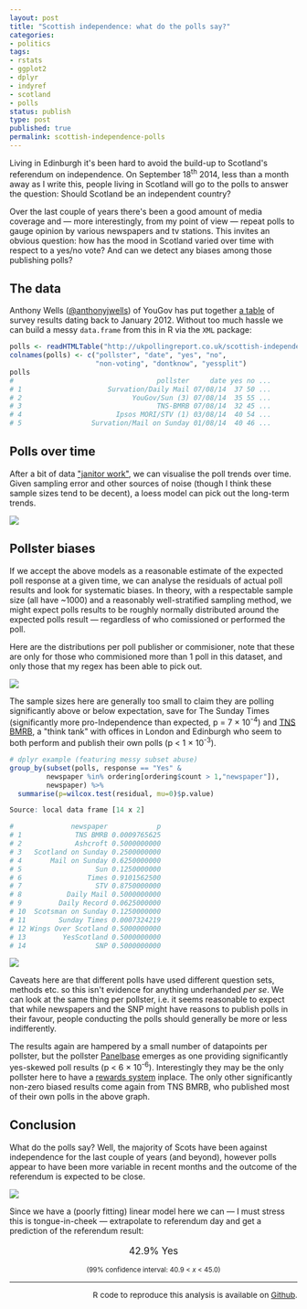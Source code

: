 ```yaml
---
layout: post
title: "Scottish independence: what do the polls say?"
categories:
- politics
tags:
- rstats
- ggplot2
- dplyr
- indyref
- scotland
- polls
status: publish
type: post
published: true
permalink: scottish-independence-polls
---
```


Living in Edinburgh it's been hard to avoid the build-up to Scotland's referendum on independence. On September 18<sup>th</sup> 2014, less than a month away as I write this, people living in Scotland will go to the polls to answer the question: Should Scotland be an independent country?

Over the last couple of years there's been a good amount of media coverage and &mdash; more interestingly, from my point of view &mdash; repeat polls to gauge opinion by various newspapers and tv stations. This invites an obvious question: how has the mood in Scotland varied over time with respect to a yes/no vote? And can we detect any biases among those publishing polls?

## The data

Anthony Wells ([@anthonyjwells](https://twitter.com/anthonyjwells)) of YouGov has put together [a table](http://ukpollingreport.co.uk/scottish-independence-referendum) of survey results dating back to January 2012. Without too much hassle we can build a messy `data.frame` from this in R via the `XML` package:

```r
polls <- readHTMLTable("http://ukpollingreport.co.uk/scottish-independence-referendum", skip.rows=1)[[1]]
colnames(polls) <- c("pollster", "date", "yes", "no",
                     "non-voting", "dontknow", "yessplit")
polls
#                                   pollster     date yes no ...
# 1                     Survation/Daily Mail 07/08/14  37 50 ...
# 2                           YouGov/Sun (3) 07/08/14  35 55 ...
# 3                                 TNS-BMRB 07/08/14  32 45 ...  
# 4                       Ipsos MORI/STV (1) 03/08/14  40 54 ...
# 5                 Survation/Mail on Sunday 01/08/14  40 46 ...
```

## Polls over time

After a bit of data ["janitor work"](http://www.nytimes.com/2014/08/18/technology/for-big-data-scientists-hurdle-to-insights-is-janitor-work.html), we can visualise the poll trends over time. Given sampling error and other sources of noise (though I think these sample sizes tend to be decent), a loess model can pick out the long-term trends.

<a href="{{ site.baseurl }}/img/indyref_trends.png" target="_blank">
<img class="imgfull" src="{{ site.baseurl }}/img/indyref_trends_thumb.png" />
</a>

## Pollster biases

If we accept the above models as a reasonable estimate of the expected poll response at a given time, we can analyse the residuals of actual poll results and look for systematic biases. In theory, with a respectable sample size (all have ~1000) and a reasonably well-stratified sampling method, we might expect polls results to be roughly normally distributed around the expected polls result &mdash; regardless of who comissioned or performed the poll.

Here are the distributions per poll publisher or commisioner, note that these are only for those who commisioned more than 1 poll in this dataset, and only those that my regex has been able to pick out.

<a href="{{ site.baseurl }}/img/indyref_YesBiasNewspapers.png" target="_blank">
<img class="imgfull" src="{{ site.baseurl }}/img/indyref_YesBiasNewspapers_thumb.png" />
</a>

The sample sizes here are generally too small to claim they are polling significantly above or below expectation, save for The Sunday Times (significantly more pro-Independence than expected, p = 7 &times; 10<sup>-4</sup>) and [TNS BMRB](http://www.tns-bmrb.co.uk/home), a "think tank" with offices in London and Edinburgh who seem to both perform and publish their own polls (p < 1 &times; 10<sup>-3</sup>).

```r
# dplyr example (featuring messy subset abuse)
group_by(subset(polls, response == "Yes" &
         newspaper %in% ordering[ordering$count > 1,"newspaper"]),
         newspaper) %>%
  summarise(p=wilcox.test(residual, mu=0)$p.value)

Source: local data frame [14 x 2]

#              newspaper            p
# 1             TNS BMRB 0.0009765625
# 2             Ashcroft 0.5000000000
# 3   Scotland on Sunday 0.2500000000
# 4       Mail on Sunday 0.6250000000
# 5                  Sun 0.1250000000
# 6                Times 0.9101562500
# 7                  STV 0.8750000000
# 8           Daily Mail 0.5000000000
# 9         Daily Record 0.0625000000
# 10  Scotsman on Sunday 0.1250000000
# 11        Sunday Times 0.0007324219
# 12 Wings Over Scotland 0.5000000000
# 13         YesScotland 0.5000000000
# 14                 SNP 0.5000000000

```

<a href="{{ site.baseurl }}/img/indyref_YesBiasPollsters.png" target="_blank">
<img class="imgright" src="{{ site.baseurl }}/img/indyref_YesBiasPollsters_tiny.png" />
</a>

Caveats here are that different polls have used different question sets, methods etc. so this isn't evidence for anything underhanded _per se_. We can look at the same thing per pollster, i.e. it seems reasonable to expect that while newspapers and the SNP might have reasons to publish polls in their favour, people conducting the polls should generally be more or less indifferently.

The results again are hampered by a small number of datapoints per pollster, but  the pollster [Panelbase](https://www.panelbase.net/index.aspx) emerges as one providing significantly yes-skewed poll results (p < 6 &times; 10<sup>-6</sup>). Interestingly they may be the only pollster here to have a [rewards system](https://www.panelbase.net/rewards.aspx) inplace. The only other significantly non-zero biased results come again from TNS BMRB, who published most of their own polls in the above graph.

## Conclusion

What do the polls say? Well, the majority of Scots have been against independence for the last couple of years (and beyond), however polls appear to have been more variable in recent months and the outcome of the referendum is expected to be close.

<a href="{{ site.baseurl }}/img/indyref_yesPercent.png" target="_blank">
<img class="imgleft" src="{{ site.baseurl }}/img/indyref_yesPercent_tiny.png" />
</a>

Since we have a (poorly fitting) linear model here we can &mdash; I must stress this is tongue-in-cheek &mdash; extrapolate to referendum day and get a prediction of the referendum result:

<p style="font-size: larger; text-align:center">42.9% Yes</p>
<p style="font-size: smaller; text-align:center;">(99% confidence interval: 40.9 < <i>x</i> < 45.0)</p>

<hr />

<p style="text-align:right; font-size: .85rem;">R code to reproduce this analysis is available on
<a href="https://github.com/blmoore/blogR" target="_blank">Github</a>.</p>
